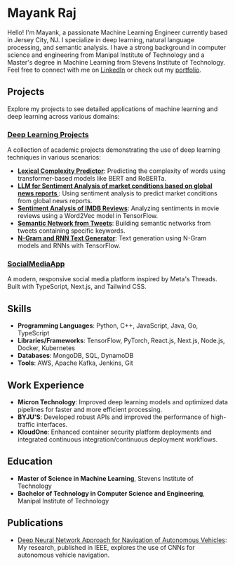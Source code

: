 # Mayank Raj

Hello! I'm Mayank, a passionate Machine Learning Engineer currently based in Jersey City, NJ. I specialize in deep learning, natural language processing, and semantic analysis. I have a strong background in computer science and engineering from Manipal Institute of Technology and a Master's degree in Machine Learning from Stevens Institute of Technology. Feel free to connect with me on 
[LinkedIn](www.linkedin.com/in/mayank-raj77) or check out my [portfolio](https://mayank-raj37.netlify.app/).

## Projects
Explore my projects to see detailed applications of machine learning and deep learning across various domains:

### [Deep Learning Projects](https://github.com/mayank3aj3769/Machine-Learning-Projects.git)
A collection of academic projects demonstrating the use of deep learning techniques in various scenarios:

- **[Lexical Complexity Predictor](https://github.com/mayank3aj3769/Machine-Learning-Projects/tree/11548fc1881932d000cfa9ddf6e6635c7c999573/Lexical%20Complexity%20Score%20Predictor%20using%20a%20BERT%20Based%20model)**: Predicting the complexity of words using transformer-based models like BERT and RoBERTa.
- **[LLM for Sentiment Analysis of market conditions based on global news reports ](https://github.com/mayank3aj3769/Machine-Learning-Projects/tree/main/Sentiment_Analysis_Global_News)**: Using sentiment analysis to predict market conditions from global news reports.
- **[Sentiment Analysis of IMDB Reviews](https://github.com/mayank3aj3769/Machine-Learning-Projects/tree/main/Sentiment_Analysis_IMDB)**: Analyzing sentiments in movie reviews using a Word2Vec model in TensorFlow.
- **[Semantic Network from Tweets](https://github.com/mayank3aj3769/Machine-Learning-Projects/tree/main/Semantic_Network_Tweets)**: Building semantic networks from tweets containing specific keywords.
- **[N-Gram and RNN Text Generator](https://github.com/mayank3aj3769/Machine-Learning-Projects/tree/main/NGram_RNN_Text_Generation)**: Text generation using N-Gram models and RNNs with TensorFlow.
  
### [SocialMediaApp](https://thread-mraj.vercel.app/)
A modern, responsive social media platform inspired by Meta's Threads. Built with TypeScript, Next.js, and Tailwind CSS.

## Skills
- **Programming Languages**: Python, C++, JavaScript, Java, Go, TypeScript
- **Libraries/Frameworks**: TensorFlow, PyTorch, React.js, Next.js, Node.js, Docker, Kubernetes
- **Databases**: MongoDB, SQL, DynamoDB
- **Tools**: AWS, Apache Kafka, Jenkins, Git

## Work Experience
- **Micron Technology**: Improved deep learning models and optimized data pipelines for faster and more efficient processing.
- **BYJU'S**: Developed robust APIs and improved the performance of high-traffic interfaces.
- **KloudOne**: Enhanced container security platform deployments and integrated continuous integration/continuous deployment workflows.

## Education
- **Master of Science in Machine Learning**, Stevens Institute of Technology
- **Bachelor of Technology in Computer Science and Engineering**, Manipal Institute of Technology

## Publications
- [Deep Neural Network Approach for Navigation of Autonomous Vehicles](https://ieeexplore.ieee.org/abstract/document/9418189): My research, published in IEEE, explores the use of CNNs for autonomous vehicle navigation.

